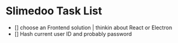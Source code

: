 # Slimedoo Task List

- [] choose an Frontend solution | thinkin about React or Electron
- [] Hash current user ID and probably password